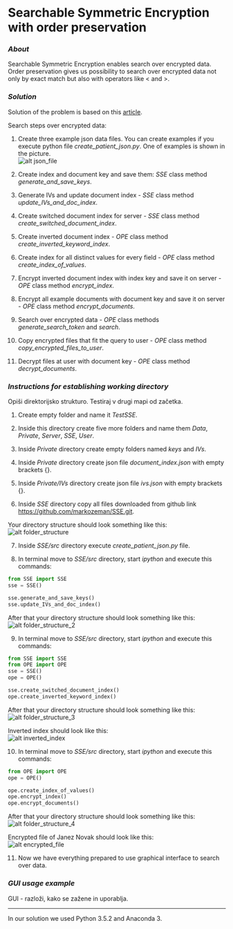 # Searchable Symmetric Encryption with order preservation

### _About_
Searchable Symmetric Encryption enables search over encrypted data.  
Order preservation gives us possibility to search over encrypted data not only by exact match but also with operators like < and >. 

### _Solution_
Solution of the problem is based on this [article](https://hcis-journal.springeropen.com/articles/10.1186/s13673-015-0039-9).  

Search steps over encrypted data:
1. Create three example json data files. You can create examples if you execute python file _create\_patient\_json.py_. One of examples is shown in the picture.  
![alt json_file](images/json_file.png "JSON file")

2. Create index and document key and save them: _SSE_ class method _generate\_and\_save\_keys_.

3. Generate IVs and update document index - _SSE_ class method _update\_IVs\_and\_doc\_index_.

4. Create switched document index for server - _SSE_ class method _create\_switched\_document\_index_.

5. Create inverted document index - _OPE_ class method _create\_inverted\_keyword\_index_.

6. Create index for all distinct values for every field - _OPE_ class method _create\_index\_of\_values_.

7. Encrypt inverted document index with index key and save it on server - _OPE_ class method _encrypt\_index_.

8. Encrypt all example documents with document key and save it on server - _OPE_ class method _encrypt\_documents_.

9. Search over encrypted data - _OPE_ class methods _generate\_search\_token_ and _search_.

10. Copy encrypted files that fit the query to user - _OPE_ class method _copy\_encrypted\_files\_to\_user_.

11. Decrypt files at user with document key - _OPE_ class method _decrypt\_documents_.


### _Instructions for establishing working directory_
Opiši direktorijsko strukturo. Testiraj v drugi mapi od začetka.

1. Create empty folder and name it _TestSSE_.

2. Inside this directory create five more folders and name them _Data_, _Private_, _Server_, _SSE_, _User_.

3. Inside _Private_ directory create empty folders named _keys_ and _IVs_.

4. Inside _Private_ directory create json file _document\_index.json_ with empty brackets {}.

5. Inside _Private/IVs_ directory create json file _ivs.json_ with empty brackets {}.

6. Inside _SSE_ directory copy all files downloaded from github link <https://github.com/markozeman/SSE.git>.

Your directory structure should look something like this:  
![alt folder_structure](images/folder_structure.png "directory structure")

7. Inside _SSE/src_ directory execute _create\_patient\_json.py_ file.

8. In terminal move to _SSE/src_ directory, start _ipython_ and execute this commands:
```python
from SSE import SSE
sse = SSE()

sse.generate_and_save_keys()
sse.update_IVs_and_doc_index()
```

After that your directory structure should look something like this:  
![alt folder_structure_2](images/folder_structure_2.png "directory structure")

9. In terminal move to _SSE/src_ directory, start _ipython_ and execute this commands:
```python
from SSE import SSE
from OPE import OPE
sse = SSE()
ope = OPE()

sse.create_switched_document_index()
ope.create_inverted_keyword_index()
```

After that your directory structure should look something like this:  
![alt folder_structure_3](images/folder_structure_3.png "directory structure")

Inverted index should look like this:  
![alt inverted_index](images/inverted_index.png "inverted index")

10. In terminal move to _SSE/src_ directory, start _ipython_ and execute this commands:
```python
from OPE import OPE
ope = OPE()

ope.create_index_of_values()
ope.encrypt_index()
ope.encrypt_documents()
```

After that your directory structure should look something like this:    
![alt folder_structure_4](images/folder_structure_4.png "directory structure")

Encrypted file of Janez Novak should look like this:  
![alt encrypted_file](images/encrypted_file.png "Janez Novak data encrypted")

11. Now we have everything prepared to use graphical interface to search over data.


### _GUI usage example_ 
GUI - razloži, kako se zažene in uporablja.




* * * 

In our solution we used Python 3.5.2 and Anaconda 3.


















